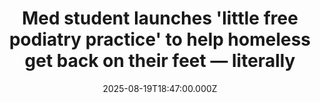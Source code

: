 ---
title: "Med student launches 'little free podiatry practice' to help homeless get back on their feet — literally"
date: 2025-08-19T18:47:00.000Z
category: Human Kindness
externalLink: "https://www.goodgoodgood.co/articles/free-podiatry-practice-for-homeless"
image: ""
excerpt: "In addition to wound care and vitals, she provides patients with new shoes and other hygiene items.…"
---